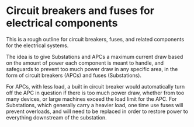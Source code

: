 # Circuit breakers and fuses for electrical components

This is a rough outline for circuit breakers, fuses, and related components for the electrical systems.

The idea is to give Substations and APCs a maximum current draw based on the amount of power each component is meant to handle, and safeguards to prevent too much power draw in any specific area, in the form of circuit breakers (APCs) and fuses (Substations).

For APCs, with less load, a built in circuit breaker would automatically turn off the APC in question if there is too much power draw, whether from too many devices, or large machines exceed the load limit for the APC. 
For Substations, which generally carry a heavier load, one time use fuses will prevent overloads, and will need to be replaced in order to restore power to everything downstream of the substation.
